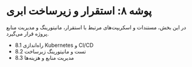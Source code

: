 # پوشه ۸: استقرار و زیرساخت ابری

در این بخش، مستندات و اسکریپت‌های مرتبط با استقرار، مانیتورینگ و مدیریت منابع پروژه قرار می‌گیرد.

- 8.1 راه‌اندازی Kubernetes و CI/CD
- 8.2 تست و مانیتورینگ زیرساخت
- 8.3 مدیریت منابع و هزینه‌ها
